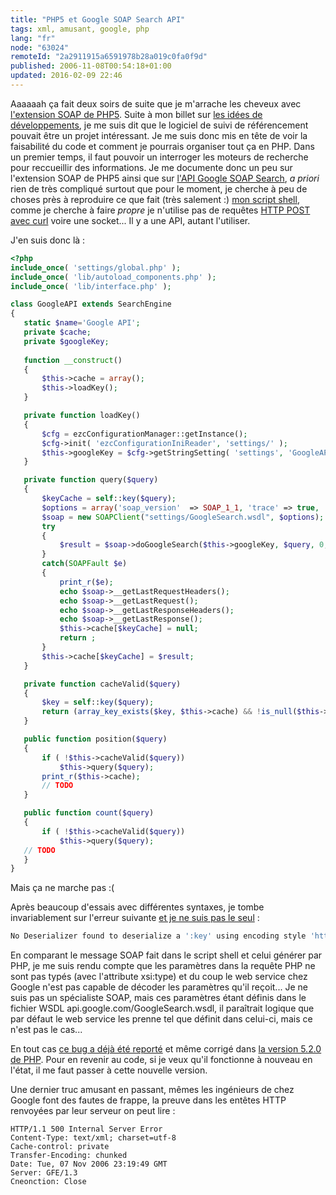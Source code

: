 ```yaml
---
title: "PHP5 et Google SOAP Search API"
tags: xml, amusant, google, php
lang: "fr"
node: "63024"
remoteId: "2a2911915a6591978b28a019c0fa0f9d"
published: 2006-11-08T00:54:18+01:00
updated: 2016-02-09 22:46
---
```

 
Aaaaaah ça fait deux soirs de suite que je m'arrache les cheveux avec
[l'extension SOAP de PHP5](http://fr.php.net/manual/en/ref.soap.php). Suite à
mon billet sur [les idées de
développements](/post/des-idees-plein-d-idees-trop-d-idees), je me suis dit que
le logiciel de suivi de référencement pouvait être un projet intéressant. Je me
suis donc mis en tête de voir la faisabilité du code et comment je pourrais
organiser tout ça en PHP. Dans un premier temps, il faut pouvoir un interroger
les moteurs de recherche pour reccueillir des informations. Je me documente donc
un peu sur l'extension SOAP de PHP5 ainsi que sur [l'API Google SOAP
Search](http://code.google.com/apis/soapsearch/), *a priori* rien de très
compliqué surtout que pour le moment, je cherche à peu de choses près à
reproduire ce que fait (très salement :) [mon script
shell](/post/un-script-shell-pour-compter-le-nombre-de-pages-indexees-dans-google),
comme je cherche à faire *propre* je n'utilise pas de requêtes [HTTP POST avec
curl](http://fr.php.net/manual/en/ref.curl.php) voire une socket... Il y a une
API, autant l'utiliser.

 
J'en suis donc là :

 ``` php
<?php
include_once( 'settings/global.php' );
include_once( 'lib/autoload_components.php' );
include_once( 'lib/interface.php' );

class GoogleAPI extends SearchEngine
{
    static $name='Google API';
    private $cache;
    private $googleKey;
    
    function __construct()
    {
        $this->cache = array();
        $this->loadKey();
    }

    private function loadKey()
    {
        $cfg = ezcConfigurationManager::getInstance();
        $cfg->init( 'ezcConfigurationIniReader', 'settings/' );
        $this->googleKey = $cfg->getStringSetting( 'settings', 'GoogleAPI', 'GoogleKey' );
    }

    private function query($query)
    {
        $keyCache = self::key($query);
        $options = array('soap_version'  => SOAP_1_1, 'trace' => true, 'exceptions' => true);
        $soap = new SOAPClient("settings/GoogleSearch.wsdl", $options);
        try 
        {
            $result = $soap->doGoogleSearch($this->googleKey, $query, 0, 100, false, '',false, '','','');
        }
        catch(SOAPFault $e)
        {
            print_r($e);
            echo $soap->__getLastRequestHeaders();
            echo $soap->__getLastRequest();
            echo $soap->__getLastResponseHeaders();
            echo $soap->__getLastResponse();
            $this->cache[$keyCache] = null;
            return ;
        }
        $this->cache[$keyCache] = $result;
    }

    private function cacheValid($query)
    {
        $key = self::key($query);
        return (array_key_exists($key, $this->cache) && !is_null($this->cache[$key]));
    }

    public function position($query)
    {
        if ( !$this->cacheValid($query))
            $this->query($query);
        print_r($this->cache);
        // TODO
    }

    public function count($query)
    {
        if ( !$this->cacheValid($query))
            $this->query($query);
    // TODO
    }
}
```

 
Mais ça ne marche pas :(

Après beaucoup d'essais avec différentes syntaxes, je tombe invariablement sur
l'erreur suivante [et je ne suis pas le
seul](http://groups.google.com/groups/search?q=No%20Deserializer%20found%20to%20deserialize%20key&amp;qt_s=Search)
:

 ``` php
No Deserializer found to deserialize a ':key' using encoding style 'http://schemas.xmlsoap.org/soap/encoding/'.
```

 
En comparant le message SOAP fait dans le script shell et celui générer par PHP,
je me suis rendu compte que les paramètres dans la requête PHP ne sont pas typés
(avec l'attribute xsi:type) et du coup le web service chez Google n'est pas
capable de décoder les paramètres qu'il reçoit... Je ne suis pas un spécialiste
SOAP, mais ces paramètres étant définis dans le fichier
WSDL api.google.com/GoogleSearch.wsdl, il paraîtrait logique que par
défaut le web service les prenne tel que définit dans celui-ci, mais ce n'est
pas le cas...

 
En tout cas [ce bug a déjà été reporté](http://bugs.php.net/bug.php?id=37523) et
même corrigé dans [la version 5.2.0 de PHP](http://fr.php.net/ChangeLog-5.php).
Pour en revenir au code, si je veux qu'il fonctionne à nouveau en l'état, il me
faut passer à cette nouvelle version.

 
Une dernier truc amusant en passant, mêmes les ingénieurs de chez Google font
des fautes de frappe, la preuve dans les entêtes HTTP renvoyées par leur serveur
on peut lire :

 ``` 
HTTP/1.1 500 Internal Server Error
Content-Type: text/xml; charset=utf-8
Cache-control: private
Transfer-Encoding: chunked
Date: Tue, 07 Nov 2006 23:19:49 GMT
Server: GFE/1.3
Cneonction: Close
```

